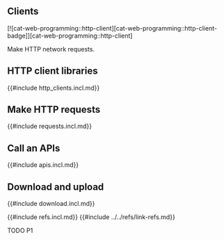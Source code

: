 ## Clients

[![cat-web-programming::http-client][cat-web-programming::http-client-badge]][cat-web-programming::http-client]

Make HTTP network requests.

## HTTP client libraries

{{#include http_clients.incl.md}}

## Make HTTP requests

{{#include requests.incl.md}}

## Call an APIs

{{#include apis.incl.md}}

## Download and upload

{{#include download.incl.md}}

{{#include refs.incl.md}}
{{#include ../../refs/link-refs.md}}

<div class="hidden">
TODO P1
</div>
